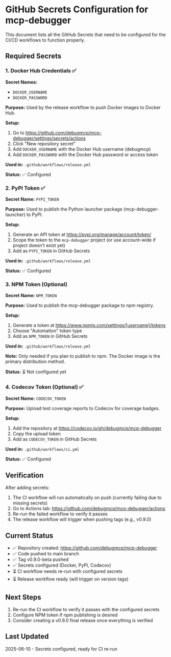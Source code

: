 # GitHub Secrets Configuration for mcp-debugger

This document lists all the GitHub Secrets that need to be configured for the CI/CD workflows to function properly.

## Required Secrets

### 1. Docker Hub Credentials ✅

**Secret Names:**
- `DOCKER_USERNAME`
- `DOCKER_PASSWORD`

**Purpose:** Used by the release workflow to push Docker images to Docker Hub.

**Setup:**
1. Go to https://github.com/debugmcp/mcp-debugger/settings/secrets/actions
2. Click "New repository secret"
3. Add `DOCKER_USERNAME` with the Docker Hub username (debugmcp)
4. Add `DOCKER_PASSWORD` with the Docker Hub password or access token

**Used in:** `.github/workflows/release.yml`

**Status:** ✅ Configured

### 2. PyPI Token ✅

**Secret Name:** `PYPI_TOKEN`

**Purpose:** Used to publish the Python launcher package (mcp-debugger-launcher) to PyPI.

**Setup:**
1. Generate an API token at https://pypi.org/manage/account/token/
2. Scope the token to the `mcp-debugger` project (or use account-wide if project doesn't exist yet)
3. Add as `PYPI_TOKEN` in GitHub Secrets

**Used in:** `.github/workflows/release.yml`

**Status:** ✅ Configured

### 3. NPM Token (Optional)

**Secret Name:** `NPM_TOKEN`

**Purpose:** Used to publish the mcp-debugger package to npm registry.

**Setup:**
1. Generate a token at https://www.npmjs.com/settings/[username]/tokens
2. Choose "Automation" token type
3. Add as `NPM_TOKEN` in GitHub Secrets

**Used in:** `.github/workflows/release.yml`

**Note:** Only needed if you plan to publish to npm. The Docker image is the primary distribution method.

**Status:** ⏳ Not configured yet

### 4. Codecov Token (Optional) ✅

**Secret Name:** `CODECOV_TOKEN`

**Purpose:** Upload test coverage reports to Codecov for coverage badges.

**Setup:**
1. Add the repository at https://codecov.io/gh/debugmcp/mcp-debugger
2. Copy the upload token
3. Add as `CODECOV_TOKEN` in GitHub Secrets

**Used in:** `.github/workflows/ci.yml`

**Status:** ✅ Configured

## Verification

After adding secrets:
1. The CI workflow will run automatically on push (currently failing due to missing secrets)
2. Go to Actions tab: https://github.com/debugmcp/mcp-debugger/actions
3. Re-run the failed workflow to verify it passes
4. The release workflow will trigger when pushing tags (e.g., v0.9.0)

## Current Status

- ✅ Repository created: https://github.com/debugmcp/mcp-debugger
- ✅ Code pushed to main branch
- ✅ Tag v0.9.0-beta pushed
- ✅ Secrets configured (Docker, PyPI, Codecov)
- ⏳ CI workflow needs re-run with configured secrets
- ⏳ Release workflow ready (will trigger on version tags)

## Next Steps

1. Re-run the CI workflow to verify it passes with the configured secrets
2. Configure NPM token if npm publishing is desired
3. Consider creating a v0.9.0 final release once everything is verified

## Last Updated

2025-06-10 - Secrets configured, ready for CI re-run
